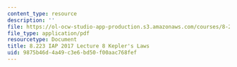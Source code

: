 ```yaml
---
content_type: resource
description: ''
file: https://ol-ocw-studio-app-production.s3.amazonaws.com/courses/8-223-classical-mechanics-ii-january-iap-2017/9875b46d4a49c3e6bd50f00aac768fef_MIT8_223IAP17_Lec8.pdf
file_type: application/pdf
resourcetype: Document
title: 8.223 IAP 2017 Lecture 8 Kepler's Laws
uid: 9875b46d-4a49-c3e6-bd50-f00aac768fef
---
```

